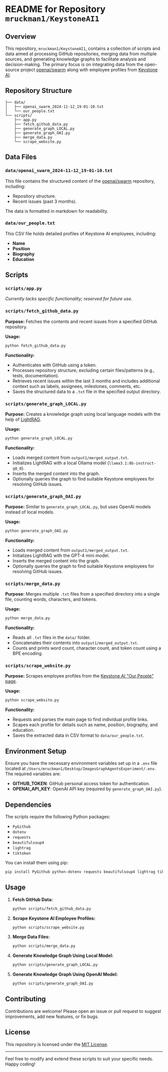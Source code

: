 # README for Repository `mruckman1/KeystoneAI1`

## Overview

This repository, `mruckman1/KeystoneAI1`, contains a collection of scripts and data aimed at processing GitHub repositories, merging data from multiple sources, and generating knowledge graphs to facilitate analysis and decision-making. The primary focus is on integrating data from the open-source project [openai/swarm](https://github.com/openai/swarm) along with employee profiles from [Keystone AI](https://www.keystone.ai/our-people).

## Repository Structure

```
├── data/
│   ├── openai_swarm_2024-11-12_19-01-10.txt
│   └── our_people.txt
└── scripts/
    ├── app.py
    ├── fetch_github_data.py
    ├── generate_graph_LOCAL.py
    ├── generate_graph_OAI.py
    ├── merge_data.py
    └── scrape_website.py
```

## Data Files

### `data/openai_swarm_2024-11-12_19-01-10.txt`

This file contains the structured content of the [openai/swarm](https://github.com/openai/swarm) repository, including:

- Repository structure.
- Recent issues (past 3 months).
  
The data is formatted in markdown for readability.

### `data/our_people.txt`

This CSV file holds detailed profiles of Keystone AI employees, including:

- **Name**
- **Position**
- **Biography**
- **Education**

## Scripts

### `scripts/app.py`
*Currently lacks specific functionality; reserved for future use.*

### `scripts/fetch_github_data.py`

**Purpose:** Fetches the contents and recent issues from a specified GitHub repository.

**Usage:**

```bash
python fetch_github_data.py
```

**Functionality:**
- Authenticates with GitHub using a token.
- Processes repository structure, excluding certain files/patterns (e.g., tests, documentation).
- Retrieves recent issues within the last 3 months and includes additional context such as labels, assignees, milestones, comments, etc.
- Saves the structured data to a `.txt` file in the specified output directory.

### `scripts/generate_graph_LOCAL.py`

**Purpose:** Creates a knowledge graph using local language models with the help of [LightRAG](https://github.com/mruckman1/lightrag).

**Usage:**

```bash
python generate_graph_LOCAL.py
```

**Functionality:**
- Loads merged content from `output1/merged_output.txt`.
- Initializes LightRAG with a local Ollama model (`llama3.1:8b-instruct-q8_0`).
- Inserts the merged content into the graph.
- Optionally queries the graph to find suitable Keystone employees for resolving GitHub issues.

### `scripts/generate_graph_OAI.py`

**Purpose:** Similar to `generate_graph_LOCAL.py`, but uses OpenAI models instead of local models.

**Usage:**

```bash
python generate_graph_OAI.py
```

**Functionality:**
- Loads merged content from `output1/merged_output.txt`.
- Initializes LightRAG with the GPT-4 mini model.
- Inserts the merged content into the graph.
- Optionally queries the graph to find suitable Keystone employees for resolving GitHub issues.

### `scripts/merge_data.py`

**Purpose:** Merges multiple `.txt` files from a specified directory into a single file, counting words, characters, and tokens.

**Usage:**

```bash
python merge_data.py
```

**Functionality:**
- Reads all `.txt` files in the `data/` folder.
- Concatenates their contents into `output1/merged_output.txt`.
- Counts and prints word count, character count, and token count using a BPE encoding.

### `scripts/scrape_website.py`

**Purpose:** Scrapes employee profiles from the [Keystone AI "Our People" page](https://www.keystone.ai/our-people).

**Usage:**

```bash
python scrape_website.py
```

**Functionality:**
- Requests and parses the main page to find individual profile links.
- Scapes each profile for details such as name, position, biography, and education.
- Saves the extracted data in CSV format to `data/our_people.txt`.

## Environment Setup

Ensure you have the necessary environment variables set up in a `.env` file located at `/Users/mruckman1/Desktop/ImagesGraphAgentsExperiment/.env`. The required variables are:

- **GITHUB_TOKEN**: GitHub personal access token for authentication.
- **OPENAI_API_KEY**: OpenAI API key (required by `generate_graph_OAI.py`).

## Dependencies

The scripts require the following Python packages:

- `PyGithub`
- `dotenv`
- `requests`
- `beautifulsoup4`
- `lightrag`
- `tiktoken`

You can install them using pip:

```bash
pip install PyGithub python-dotenv requests beautifulsoup4 lightrag tiktoken
```

## Usage

1. **Fetch GitHub Data:**
   ```bash
   python scripts/fetch_github_data.py
   ```

2. **Scrape Keystone AI Employee Profiles:**
   ```bash
   python scripts/scrape_website.py
   ```

3. **Merge Data Files:**
   ```bash
   python scripts/merge_data.py
   ```

4. **Generate Knowledge Graph Using Local Model:**
   ```bash
   python scripts/generate_graph_LOCAL.py
   ```

5. **Generate Knowledge Graph Using OpenAI Model:**
   ```bash
   python scripts/generate_graph_OAI.py
   ```

## Contributing

Contributions are welcome! Please open an issue or pull request to suggest improvements, add new features, or fix bugs.

## License

This repository is licensed under the [MIT License](LICENSE).

---

Feel free to modify and extend these scripts to suit your specific needs. Happy coding!